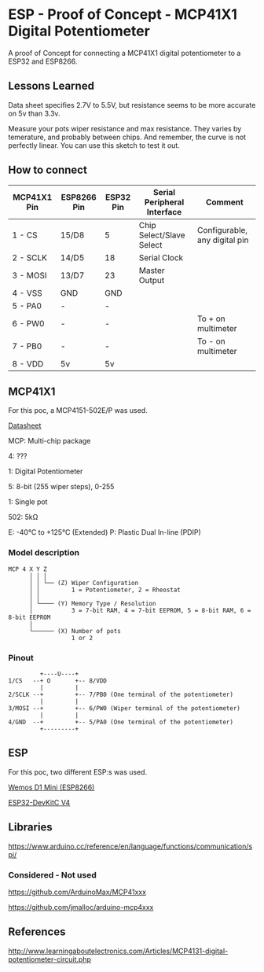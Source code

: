 # ESP - Proof of Concept - MCP41X1 Digital Potentiometer

A proof of Concept for connecting a MCP41X1 digital potentiometer to a ESP32 and ESP8266.

## Lessons Learned

Data sheet specifies 2.7V to 5.5V, but resistance seems to be more accurate on 5v than 3.3v.

Measure your pots wiper resistance and max resistance. They varies by temerature, and probably between chips. And remember, the curve is not perfectly linear. You can use this sketch to test it out.

## How to connect

|  MCP41X1 Pin  |  ESP8266 Pin  |  ESP32 Pin  |  Serial Peripheral Interface  |  Comment                        |
|---------------|---------------|-------------|-------------------------------|---------------------------------|
|  1 - CS       |  15/D8        |  5          |  Chip Select/Slave Select     |  Configurable, any digital pin  |
|  2 - SCLK     |  14/D5        |  18         |  Serial Clock                 |                                 |
|  3 - MOSI     |  13/D7        |  23         |  Master Output                |                                 |
|  4 - VSS      |  GND          |  GND        |                               |                                 |
|  5 - PA0      |  -            |  -          |                               |                                 |
|  6 - PW0      |  -            |  -          |                               |  To + on multimeter             |
|  7 - PB0      |  -            |  -          |                               |  To - on multimeter             |
|  8 - VDD      |  5v           |  5v         |                               |                                 |

## MCP41X1

For this poc, a MCP4151-502E/P was used.

[Datasheet](https://ww1.microchip.com/downloads/aemDocuments/documents/OTH/ProductDocuments/DataSheets/22060b.pdf)

MCP: Multi-chip package

4: ???

1: Digital Potentiometer

5: 8-bit (255 wiper steps), 0-255

1: Single pot

502: 5kΩ

E: -40°C to +125°C (Extended)
P: Plastic Dual In-line (PDIP)

### Model description

    MCP 4 X Y Z
          │ │ │
          │ │ └── (Z) Wiper Configuration
          │ │         1 = Potentiometer, 2 = Rheostat
          │ │
          │ └──── (Y) Memory Type / Resolution
          │           3 = 7-bit RAM, 4 = 7-bit EEPROM, 5 = 8-bit RAM, 6 = 8-bit EEPROM
          │
          └────── (X) Number of pots
                      1 or 2

### Pinout

             +----U----+
    1/CS   --+ O       +-- 8/VDD
             |         |
    2/SCLK --+         +-- 7/PB0 (One terminal of the potentiometer)
             |         |
    3/MOSI --+         +-- 6/PW0 (Wiper terminal of the potentiometer)
             |         |
    4/GND  --+         +-- 5/PA0 (One terminal of the potentiometer)
             +---------+

## ESP

For this poc, two different ESP:s was used.

[Wemos D1 Mini (ESP8266)](https://www.wemos.cc/en/latest/d1/d1_mini.html#pin)

[ESP32-DevKitC V4](https://docs.espressif.com/projects/esp-idf/en/latest/esp32/hw-reference/esp32/get-started-devkitc.html#pin-layout)

## Libraries

https://www.arduino.cc/reference/en/language/functions/communication/spi/

### Considered - Not used

https://github.com/ArduinoMax/MCP41xxx

https://github.com/jmalloc/arduino-mcp4xxx

## References

http://www.learningaboutelectronics.com/Articles/MCP4131-digital-potentiometer-circuit.php
